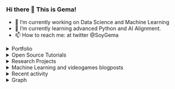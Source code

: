 ### Hi there 👋 This is Gema!

- 🔭 I’m currently working on Data Science and Machine Learning
- 🌱 I’m currently learning advanced Python and AI Alignment.
- 📫 How to reach me: at twitter @SoyGema

<details>

<summary>Portfolio</summary>


+[Dice Game Probability exercise](https://github.com/SoyGema/Portfolio/blob/main/DataExploration/Dice_Game_Probability.ipynb) In this exercise you can see more about how I structure code and solve some probabilistic questions taking into account a Dice-Game. Find the challenge description [here](https://github.com/SoyGema/Portfolio/blob/main/DataExploration/README.md) and code above.

+[Data Exploration Squirrels Dataset](https://github.com/SoyGema/Portfolio/blob/main/DataExploration/Exploratory%20Analysis.ipynb) General Data Science exploration : In this exercise you can see more about how I think from an analytical perspective and which tools I use for data exploration.

</details>

<details>

<summary>Open Source Tutorials</summary>


+[StarCraft 2 Codelab](https://soygema.github.io/starcraftII_machine_learning/#0) In this project I've created a codelab to share with the community some of the machine learning fundamentals I've learnt about open source research with StarCraft 2 DeepMind project.

+[Satellite orbit prediction with DVC VSCode Open Source extension](https://github.com/iterative/VSCode-DVC-Workshop) Workshop given at PyDayBCN 2022. In this workshop we predict kinematic orbit for 600 Satellites making machine learning experiments with Multioutput Random Forest Regressor.  

</details>

<details>

<summary>Research Projects</summary>

+[NeuRIPS 2020](https://cupdf.com/document/benchmarking-imitation-and-reinforcement-learning-for-.html?page=1) Participation in NeuRIPS 2020 Workshop WordPlay: When language meets games with the videogame Mempathy. This projects benchmarks some experiments with Imitation and Reinforcement Learning in language oriented games.

+[ICML 2021](https://docs.google.com/presentation/d/1iATyd80yYMKoV-WPzV0_hYntYbpwvlZS/edit?usp=sharing&ouid=109726716116488916327&rtpof=true&sd=true) Poster session in WiML Unworkshop. 

+[AI Alignment BlueDot 2024](https://docs.google.com/document/d/1I0PSGQzjE7XYgp2RK7zeijA3fGBJ80TQMMMU-SMo7Uk/edit#heading=h.2wdwcpm0haf3) Final Multiagent Reinforcement Learning exercise for BlueDot AI Alignment Technical course.

+[NeuRIPS 2024](https://github.com/SoyGema/concordia_contest_neurips_2024) Participation in NeuRIPS 2024 Concordia Contest: Top participant. Agent ranked 14/890 . Elo score 1497 

</details>

<details>

<summary>Machine Learning and videogames blogposts</summary>


+[StarCraft II Unplugged](https://medium.com/p/1c9192fc03b) BlogPost about latest developments released by Deepmind at NeuRIPS2021 DRL workshop. It includes figures and videos made to interpret and communicate papers results.

+[Interactive Narrative control : safety and aligment of language agents](https://medium.com/p/2be8eb7636a9) Technical blogpost article about PPLM research implementation for Mempathy.

</details>

<details>

<summary>Recent activity</summary>

<!--START_SECTION:activity-->

53. Comment on issue [#4919](https://github.com/iterative/dvc.org/issues/4919)
54. Comment on PR [#9606](https://github.com/iterative/dvc/pull/9606#issuecomment-1773055937)
55. Read OSS [paper](https://arxiv.org/pdf/2311.16989.pdf)
56. Comment issue [#1493](https://github.com/ydataai/ydata-profiling/issues/1493#issuecomment-1839773478)
57. Comment isue [#5104](https://github.com/iterative/vscode-dvc/issues/5104)
58. Read OSINT [paper](https://link.springer.com/article/10.1007/s10462-023-10454-y)
59. Read AI OSS [paper](https://papers.ssrn.com/sol3/papers.cfm?abstract_id=4596436)
60. CooperativeAI course [material](https://course.aisafetyfundamentals.com/cooperative-ai?session=1)

   
Historical activity can be found [here](https://github.com/SoyGema/OSS_activity/tree/main)
   
</details>   
<!--END_SECTION:activity-->

<details> 
<summary>Graph</summary>   
   
![](./profile-3d-contrib/profile-night-green.svg)

</details> 

